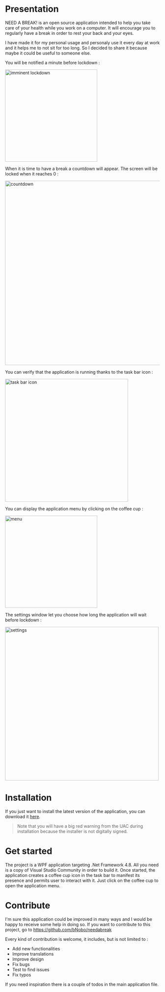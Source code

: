 ﻿# Presentation
NEED A BREAK! is an open source application intended to help you take care of your health while you work on a computer. 
It will encourage you to regularly have a break in order to rest your back and your eyes.

I have made it for my personal usage and personaly use it every day at work and it helps me to not sit for too long. So I decided to share it because maybe it could be useful to someone else.

You will be notified a minute before lockdown :

<img src="https://github.com/bNobo/needabreak/blob/master/Captures/imminent_lockdown.jpg" alt="imminent lockdown" width="300" />

When it is time to have a break a countdown will appear. The screen will be locked when it reaches 0 :

<img src="https://github.com/bNobo/needabreak/blob/master/Captures/mainwindow.gif" alt="countdown" width="600" />

You can verify that the application is running thanks to the task bar icon : 

<img src="https://github.com/bNobo/needabreak/blob/master/Captures/taskbar.jpg" alt="task bar icon" width="400" />

You can display the application menu by clicking on the coffee cup :

<img src="https://github.com/bNobo/needabreak/blob/master/Captures/menu.jpg" alt="menu" width="300" />

The settings window let you choose how long the application will wait before lockdown :

<img src="https://github.com/bNobo/needabreak/blob/master/Captures/settings.jpg" alt="settings" width="500" />

# Installation
If you just want to install the latest version of the application, you can download it [here](https://bnobo.github.io/needabreak/NeedABreak/publish/setup.exe).

> Note that you will have a big red warning from the UAC during installation because the installer is not digitally signed.

# Get started
The project is a WPF application targeting .Net Framework 4.8. All you need is a copy of Visual Studio Community in order to build it.
Once started, the application creates a coffee cup icon in the task bar to manifest its presence and permits user to interact with it. 
Just click on the coffee cup to open the application menu.

# Contribute
I'm sure this application could be improved in many ways and I would be happy to receive some help in doing so. If you want to contribute to this project, go to https://github.com/bNobo/needabreak

Every kind of contribution is welcome, it includes, but is not limited to :
* Add new functionalities
* Improve translations
* Improve design
* Fix bugs
* Test to find issues
* Fix typos

If you need inspiration there is a couple of todos in the main application file.
